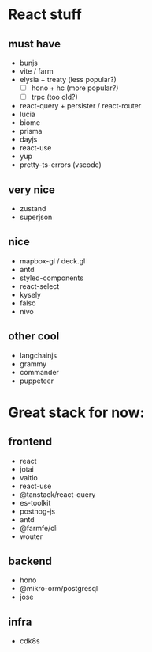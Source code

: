 # React stuff

## must have

- bunjs
- vite / farm
- elysia + treaty (less popular?)
  - [ ] hono + hc (more popular?)
  - [ ] trpc (too old?)
- react-query + persister / react-router
- lucia
- biome
- prisma
- dayjs
- react-use
- yup
- pretty-ts-errors (vscode)

## very nice

- zustand
- superjson

## nice

- mapbox-gl / deck.gl
- antd
- styled-components
- react-select
- kysely
- falso
- nivo

## other cool

- langchainjs
- grammy
- commander
- puppeteer

# Great stack for now:

## frontend

- react
- jotai
- valtio
- react-use
- @tanstack/react-query
- es-toolkit
- posthog-js
- antd
- @farmfe/cli
- wouter

## backend

- hono
- @mikro-orm/postgresql
- jose

## infra

- cdk8s
